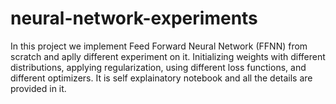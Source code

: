 # neural-network-experiments

In this project we implement Feed Forward Neural Network (FFNN) from scratch and aplly different experiment on it. Initializing weights with different distributions, applying regularization, using different loss functions, and different optimizers. It is self explainatory notebook and all the details are provided in it. 
